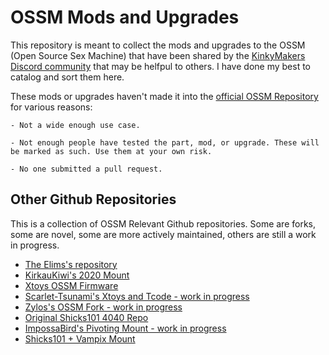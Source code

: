 # OSSM Mods and Upgrades

This repository is meant to collect the mods and upgrades to the OSSM (Open Source Sex Machine) that have been shared by the [KinkyMakers Discord community](https://discord.gg/MmpT9xE) that may be helfpul to others. I have done my best to catalog and sort them here.

These mods or upgrades haven't made it into the [official OSSM Repository](https://github.com/KinkyMakers/OSSM-hardware) for various reasons:  

    - Not a wide enough use case.  

    - Not enough people have tested the part, mod, or upgrade. These will be marked as such. Use them at your own risk.

    - No one submitted a pull request.


## Other Github Repositories
This is a collection of OSSM Relevant Github repositories. Some are forks, some are novel, some are more actively maintained, others are still a work in progress.

- [The Elims's repository](https://github.com/theelims)
- [KirkauKiwi's 2020 Mount](https://github.com/KirikauKiwi/OSSM-2020-Stand)  
- [Xtoys OSSM Firmware](https://github.com/denialtek/XToys-OSSM-Firmware)
- [Scarlet-Tsunami's Xtoys and Tcode - work in progress](https://github.com/Scarlet-Tsunami/OSSM-Firmware-CompoundVersion)
- [Zylos's OSSM Fork - work in progress](https://github.com/zylos146/OSSM-nextgen)
- [Original Shicks101 4040 Repo](https://github.com/shicks101/OSSM-hardware/tree/master)
- [ImpossaBird's Pivoting Mount - work in progress](https://gitlab.com/NaughtyBirds/ossm-pivot-mount)
- [Shicks101 + Vampix Mount](https://github.com/shicks101/OSSM-hardware/tree/master/Hardware/OSSM%20Mounting/Shick%20%2B%20Vampix%20extrusion%20mounting)